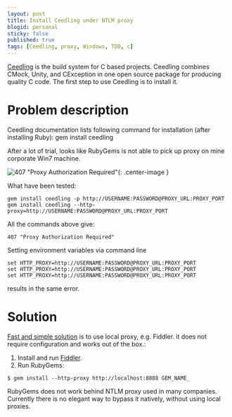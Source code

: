 ```yaml
---
layout: post
title: Install Ceedling under NTLM proxy
blogid: personal
sticky: false
published: true
tags: [Ceedling, proxy, Windows, TDD, c]
---
```

[Ceedling](http://www.throwtheswitch.org/ceedling) is the build system for C based projects. Ceedling combines CMock, Unity, and CException in one open source package for producing quality C code.
The first step to use Ceedling is to install it.


# Problem description

Ceedling documentation lists following command for installation (after installing Ruby):
gem install ceedling

After a lot of trial, looks like RubyGems is not able to pick up proxy on mine corporate Win7 machine.

![407 "Proxy Authorization Required"]({{"/images/img/2019-08-01/407_error.png"|relative_url}}){: .center-image }

What have been tested:
````
gem install ceedling -p http://USERNAME:PASSWORD@PROXY_URL:PROXY_PORT
gem install ceedling --http-proxy=http://USERNAME:PASSWORD@PROXY_URL:PROXY_PORT
````
All the commands above give:
````
407 "Proxy Authorization Required"
````

Setting environment variables via command line
````
set HTTP_PROXY=http://USERNAME:PASSWORD@PROXY_URL:PROXY_PORT
set HTTP_PROXY=http://USERNAME:PASSWORD@PROXY_URL:PROXY_PORT
set HTTP_PROXY=http://USERNAME:PASSWORD@PROXY_URL:PROXY_PORT
````
results in the same error.

# Solution

[Fast and simple solution](https://stackoverflow.com/questions/4418/how-do-i-update-ruby-gems-from-behind-a-proxy-isa-ntlm/4431) is to use local proxy, e.g. Fiddler. it does not require configuration and works out of the box.:  
1. Install and run [Fiddler](www.fiddler2.com).
2. Run RubyGems:
````
$ gem install --http-proxy http://localhost:8888 GEM_NAME_
````
RubyGems does not work behind NTLM proxy used in many companies. Currently there is no elegant way to bypass it natively, without using local proxies.


